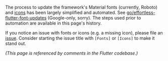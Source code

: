 The process to update the framework's Material fonts (currently, Roboto) and
[icons](https://github.com/flutter/flutter/blob/main/packages/flutter/lib/src/material/icons.dart)
has been largely simplified and automated. See
[go/effortless-flutter-font-updates](http://go/effortless-flutter-font-updates)
(Google-only, sorry). The steps used prior to automation are available in this
page's history.

If you notice an issue with fonts or icons (e.g. a missing icon), please file an
[issue](https://github.com/flutter/flutter/issues/new/choose). Consider starting
the issue title with `[Fonts]` or `[Icons]` to make it stand out.

_(This page is referenced by comments in the Flutter codebase.)_

